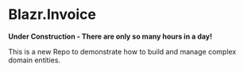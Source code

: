 # Blazr.Invoice

**Under Construction - There are only so many hours in a day!**

This is a new Repo to demonstrate how to build and manage complex domain entities.

